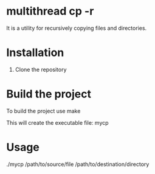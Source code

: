 # multithread cp -r

It is a utility for recursively copying files and directories.

# Installation

1. Clone the repository

# Build the project

To build the project use
make

This will create the executable file: mycp

# Usage

./mycp /path/to/source/file /path/to/destination/directory
   
